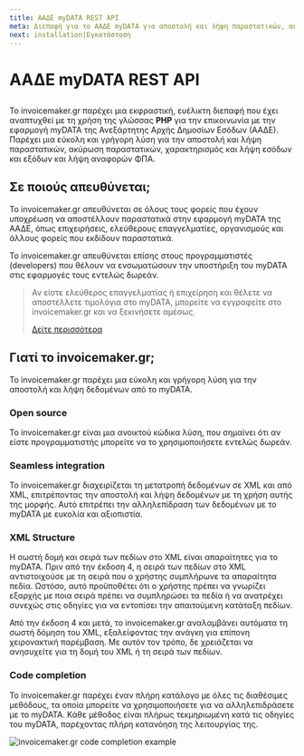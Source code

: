 ```yaml
---
title: ΑΑΔΕ myDATA REST API
meta: Διεπαφή για το ΑΑΔΕ myDATA για αποστολή και λήψη παραστατικών, ακύρωση παραστατικών, χαρακτηρισμός και λήψη εσόδων και εξόδων και λήψη αναφορών ΦΠΑ.
next: installation|Εγκατάσταση
---
```


# ΑΑΔΕ myDATA REST API

## 
Το invoicemaker.gr παρέχει μια εκφραστική, ευέλικτη διεπαφή που έχει αναπτυχθεί με τη χρήση της γλώσσας **PHP** για την επικοινωνία με την εφαρμογή myDATA της Ανεξάρτητης Αρχής Δημοσίων Εσόδων (ΑΑΔΕ).
Παρέχει μια εύκολη και γρήγορη λύση για την αποστολή και λήψη παραστατικών, ακύρωση παραστατικών, χαρακτηρισμός και λήψη εσόδων και εξόδων και λήψη αναφορών ΦΠΑ.

## Σε ποιούς απευθύνεται;
Το invoicemaker.gr απευθύνεται σε όλους τους φορείς που έχουν υποχρέωση να αποστέλλουν παραστατικά στην εφαρμογή myDATA της ΑΑΔΕ, όπως επιχειρήσεις, ελεύθερους επαγγελματίες, οργανισμούς και άλλους φορείς που εκδίδουν παραστατικά.

Το invoicemaker.gr απευθύνεται επίσης στους προγραμματιστές (developers) που θέλουν να ενσωματώσουν την υποστήριξη του myDATA στις εφαρμογές τους εντελώς δωρεάν.

> Αν είστε ελεύθερος επαγγελματίας ή επιχείρηση και θέλετε να αποστέλλετε τιμολόγια στο myDATA, μπορείτε να εγγραφείτε στο invoicemaker.gr και να ξεκινήσετε αμέσως.
>
> <a class='button' href='https://www.invoicemaker.gr'>Δείτε περισσότερα</a>
 
## Γιατί το invoicemaker.gr;
Το invoicemaker.gr παρέχει μια εύκολη και γρήγορη λύση για την αποστολή και λήψη δεδομένων από το myDATA.

### Open source
Το invoicemaker.gr είναι μια ανοικτού κώδικα λύση, που σημαίνει ότι αν είστε προγραμματιστής μπορείτε να το χρησιμοποιήσετε εντελώς δωρεάν.

### Seamless integration

Το invoicemaker.gr διαχειρίζεται τη μετατροπή δεδομένων σε XML και από XML, επιτρέποντας την αποστολή και λήψη δεδομένων με τη χρήση αυτής της μορφής. 
Αυτό επιτρέπει την αλληλεπίδραση των δεδομένων με το myDATA με ευκολία και αξιοπιστία.

### XML Structure
Η σωστή δομή και σειρά των πεδίων στο XML είναι απαραίτητες για το myDATA.
Πριν από την έκδοση 4, η σειρά των πεδίων στο XML αντιστοιχούσε με τη σειρά που ο χρήστης συμπλήρωνε τα απαραίτητα πεδία. 
Ωστόσο, αυτό προϋποθέτει ότι ο χρήστης πρέπει να γνωρίζει εξαρχής με ποια σειρά πρέπει να συμπληρώσει τα πεδία ή να
ανατρέχει συνεχώς στις οδηγίες για να εντοπίσει την απαιτούμενη κατάταξη πεδίων.

Από την έκδοση 4 και μετά, το invoicemaker.gr αναλαμβάνει αυτόματα τη σωστή δόμηση του XML,
εξαλείφοντας την ανάγκη για επίπονη χειρονακτική παρέμβαση. Με αυτόν τον τρόπο, δε χρειάζεται να ανησυχείτε για τη
δομή του XML ή τη σειρά των πεδίων.

### Code completion
Το invoicemaker.gr παρέχει έναν πλήρη κατάλογο με όλες τις διαθέσιμες μεθόδους, τα οποία μπορείτε να χρησιμοποιήσετε για να αλληλεπιδράσετε με το myDATA.
Κάθε μέθοδος είναι πλήρως τεκμηριωμένη κατά τις οδηγίες του myDATA, παρέχοντας πλήρη κατανόηση της λειτουργίας της.

<img src="/images/code-completion.webp" alt="invoicemaker.gr code completion example">
